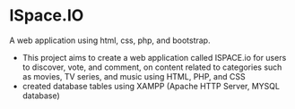 # ISpace.IO
A web application using html, css, php, and bootstrap.

* This project aims to create a web application called ISPACE.io for users to discover, vote, and comment, on content related to categories such as movies, TV series, and music using HTML, PHP, and CSS
* created database tables using XAMPP (Apache HTTP Server, MYSQL database)

